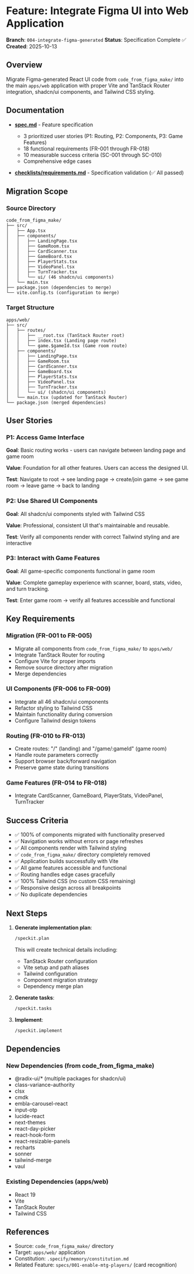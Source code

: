 # Feature: Integrate Figma UI into Web Application

**Branch**: `004-integrate-figma-generated`
**Status**: Specification Complete ✅
**Created**: 2025-10-13

## Overview

Migrate Figma-generated React UI code from `code_from_figma_make/` into the main `apps/web` application with proper Vite and TanStack Router integration, shadcn/ui components, and Tailwind CSS styling.

## Documentation

- **[spec.md](./spec.md)** - Feature specification
  - 3 prioritized user stories (P1: Routing, P2: Components, P3: Game Features)
  - 18 functional requirements (FR-001 through FR-018)
  - 10 measurable success criteria (SC-001 through SC-010)
  - Comprehensive edge cases

- **[checklists/requirements.md](./checklists/requirements.md)** - Specification validation (✅ All passed)

## Migration Scope

### Source Directory
```
code_from_figma_make/
├── src/
│   ├── App.tsx
│   ├── components/
│   │   ├── LandingPage.tsx
│   │   ├── GameRoom.tsx
│   │   ├── CardScanner.tsx
│   │   ├── GameBoard.tsx
│   │   ├── PlayerStats.tsx
│   │   ├── VideoPanel.tsx
│   │   ├── TurnTracker.tsx
│   │   └── ui/ (46 shadcn/ui components)
│   └── main.tsx
├── package.json (dependencies to merge)
└── vite.config.ts (configuration to merge)
```

### Target Structure
```
apps/web/
├── src/
│   ├── routes/
│   │   ├── __root.tsx (TanStack Router root)
│   │   ├── index.tsx (Landing page route)
│   │   └── game.$gameId.tsx (Game room route)
│   ├── components/
│   │   ├── LandingPage.tsx
│   │   ├── GameRoom.tsx
│   │   ├── CardScanner.tsx
│   │   ├── GameBoard.tsx
│   │   ├── PlayerStats.tsx
│   │   ├── VideoPanel.tsx
│   │   ├── TurnTracker.tsx
│   │   └── ui/ (shadcn/ui components)
│   └── main.tsx (updated for TanStack Router)
└── package.json (merged dependencies)
```

## User Stories

### P1: Access Game Interface
**Goal**: Basic routing works - users can navigate between landing page and game room

**Value**: Foundation for all other features. Users can access the designed UI.

**Test**: Navigate to root → see landing page → create/join game → see game room → leave game → back to landing

### P2: Use Shared UI Components
**Goal**: All shadcn/ui components styled with Tailwind CSS

**Value**: Professional, consistent UI that's maintainable and reusable.

**Test**: Verify all components render with correct Tailwind styling and are interactive

### P3: Interact with Game Features
**Goal**: All game-specific components functional in game room

**Value**: Complete gameplay experience with scanner, board, stats, video, and turn tracking.

**Test**: Enter game room → verify all features accessible and functional

## Key Requirements

### Migration (FR-001 to FR-005)
- Migrate all components from `code_from_figma_make/` to `apps/web/`
- Integrate TanStack Router for routing
- Configure Vite for proper imports
- Remove source directory after migration
- Merge dependencies

### UI Components (FR-006 to FR-009)
- Integrate all 46 shadcn/ui components
- Refactor styling to Tailwind CSS
- Maintain functionality during conversion
- Configure Tailwind design tokens

### Routing (FR-010 to FR-013)
- Create routes: "/" (landing) and "/game/:gameId" (game room)
- Handle route parameters correctly
- Support browser back/forward navigation
- Preserve game state during transitions

### Game Features (FR-014 to FR-018)
- Integrate CardScanner, GameBoard, PlayerStats, VideoPanel, TurnTracker

## Success Criteria

- ✅ 100% of components migrated with functionality preserved
- ✅ Navigation works without errors or page refreshes
- ✅ All components render with Tailwind styling
- ✅ `code_from_figma_make/` directory completely removed
- ✅ Application builds successfully with Vite
- ✅ All game features accessible and functional
- ✅ Routing handles edge cases gracefully
- ✅ 100% Tailwind CSS (no custom CSS remaining)
- ✅ Responsive design across all breakpoints
- ✅ No duplicate dependencies

## Next Steps

1. **Generate implementation plan**:
   ```bash
   /speckit.plan
   ```
   This will create technical details including:
   - TanStack Router configuration
   - Vite setup and path aliases
   - Tailwind configuration
   - Component migration strategy
   - Dependency merge plan

2. **Generate tasks**:
   ```bash
   /speckit.tasks
   ```

3. **Implement**:
   ```bash
   /speckit.implement
   ```

## Dependencies

### New Dependencies (from code_from_figma_make)
- @radix-ui/* (multiple packages for shadcn/ui)
- class-variance-authority
- clsx
- cmdk
- embla-carousel-react
- input-otp
- lucide-react
- next-themes
- react-day-picker
- react-hook-form
- react-resizable-panels
- recharts
- sonner
- tailwind-merge
- vaul

### Existing Dependencies (apps/web)
- React 19
- Vite
- TanStack Router
- Tailwind CSS

## References

- Source: `code_from_figma_make/` directory
- Target: `apps/web/` application
- Constitution: `.specify/memory/constitution.md`
- Related Feature: `specs/001-enable-mtg-players/` (card recognition)
